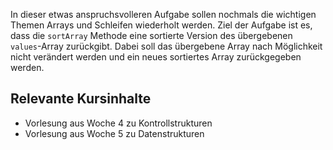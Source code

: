 In dieser etwas anspruchsvolleren Aufgabe sollen nochmals die wichtigen Themen Arrays und Schleifen wiederholt werden. Ziel der Aufgabe ist es, dass die `sortArray` Methode eine sortierte Version des übergebenen `values`-Array zurückgibt. Dabei soll das übergebene Array nach Möglichkeit nicht verändert werden und ein neues sortiertes Array zurückgegeben werden.

## Relevante Kursinhalte
- Vorlesung aus Woche 4 zu Kontrollstrukturen
- Vorlesung aus Woche 5 zu Datenstrukturen
